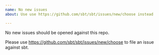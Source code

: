 ```yaml
---
name: No new issues
about: Use use https://github.com/sbt/sbt/issues/new/choose instead

---
```


No new issues should be opened against this repo.

Please use https://github.com/sbt/sbt/issues/new/choose to file an issue against sbt.
